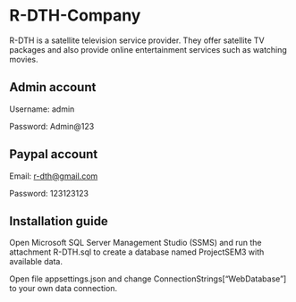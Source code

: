# R-DTH-Company

R-DTH is a satellite television service provider. They offer satellite TV packages and also provide online entertainment services such as watching movies.
 
## Admin account
 
Username: admin

Password: Admin@123

## Paypal account

Email: r-dth@gmail.com

Password: 123123123

## Installation guide

Open Microsoft SQL Server Management Studio (SSMS) and run the attachment R-DTH.sql to create a database named ProjectSEM3 with available data.

Open file appsettings.json and change ConnectionStrings[“WebDatabase”] to your own data connection.
